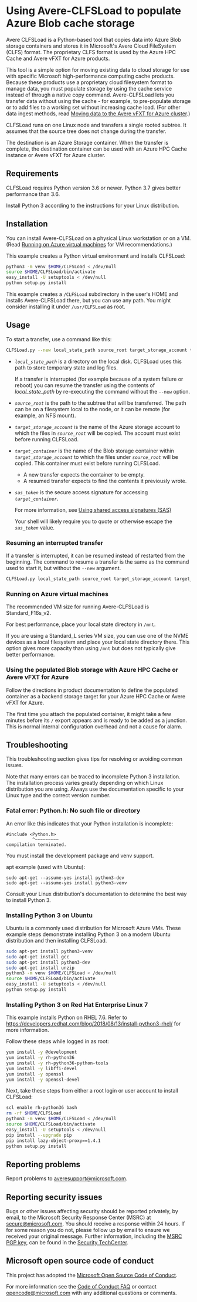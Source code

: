 # Using Avere-CLFSLoad to populate Azure Blob cache storage

Avere CLFSLoad is a Python-based tool that copies data into Azure Blob storage
containers and stores it in Microsoft's Avere Cloud FileSystem (CLFS) format.
The proprietary CLFS format is used by the Azure HPC Cache and Avere vFXT for
Azure products.

This tool is a simple option for moving existing data to cloud storage for use
with specific Microsoft high-performance computing cache products. Because these
products use a proprietary cloud filesystem format to manage data, you must
populate storage by using the cache service instead of through a native copy
command. Avere-CLFSLoad lets you transfer data without using the cache - for
example, to pre-populate storage or to add files to a working set without
increasing cache load. (For other data ingest methods, read [Moving data to the
Avere vFXT for Azure 
cluster](<https://docs.microsoft.com/azure/avere-vfxt/avere-vfxt-data-ingest>).)

CLFSLoad runs on one Linux node and transfers a single rooted subtree. It
assumes that the source tree does not change during the transfer. 

The destination is an Azure Storage container. When the transfer is complete,
the destination container can be used with an Azure HPC Cache instance or Avere
vFXT for Azure cluster.

## Requirements

CLFSLoad requires Python version 3.6 or newer. Python 3.7 gives better
performance than 3.6.

Install Python 3 according to the instructions for your Linux distribution.

## Installation

You can install Avere-CLFSLoad on a physical Linux workstation or on a VM. (Read
[Running on Azure virtual machines](#running-on-azure-virtual-machines) for VM
recommendations.)

This example creates a Python virtual environment and installs CLFSLoad:

```bash
python3 -m venv $HOME/CLFSLoad < /dev/null
source $HOME/CLFSLoad/bin/activate
easy_install -U setuptools < /dev/null
python setup.py install
```

This example creates a ``/CLFSLoad`` subdirectory in the user's HOME and
installs Avere-CLFSLoad there, but you can use any path. You might consider
installing it under ``/usr/CLFSLoad`` as root.

## Usage

To start a transfer, use a command like this:

```bash
CLFSLoad.py --new local_state_path source_root target_storage_account target_container sas_token
```

* *``local_state_path``* is a directory on the local disk. CLFSLoad uses this
  path to store temporary state and log files.

  If a transfer is interrupted (for example because of a system failure or
  reboot) you can resume the transfer using the contents of *local_state_path*
  by re-executing the command without the ``--new`` option.

* *``source_root``* is the path to the subtree that will be transferred. The
  path can be on a filesystem local to the node, or it can be remote (for
  example, an NFS mount).

* *``target_storage_account``* is the name of the Azure storage account to which
  the files in *``source_root``* will be copied. The account must exist before
  running CLFSLoad.

* *``target_container``* is the name of the Blob storage container within
  *``target_storage_account``* to which the files under *``source_root``* will
  be copied. This container must exist before running CLFSLoad.

  * A new transfer expects the container to be empty.
  * A resumed transfer expects to find the contents it previously wrote.

* *``sas_token``* is the secure access signature for accessing
  *``target_container``*.  
 
  For more information, see [Using shared access signatures
  (SAS)](https://docs.microsoft.com/azure/storage/common/storage-dotnet-shared-access-signature-part-1)

  Your shell will likely require you to quote or otherwise escape the
  *``sas_token``* value.

### Resuming an interrupted transfer

If a transfer is interrupted, it can be resumed instead of restarted from the
beginning. The command to resume a transfer is the same as the command used to
start it, but without the ``--new`` argument.

```bash
CLFSLoad.py local_state_path source_root target_storage_account target_container sas_token
```

### Running on Azure virtual machines

The recommended VM size for running Avere-CLFSLoad is Standard_F16s_v2.

For best performance, place your local state directory in ``/mnt``.

If you are using a Standard_L series VM size, you can use one of the NVME
devices as a local filesystem and place your local state directory there. This
option gives more capacity than using ``/mnt`` but does not typically give
better performance. 

### Using the populated Blob storage with Azure HPC Cache or Avere vFXT for Azure

Follow the directions in product documentation to define the populated container
as a backend storage target for your Azure HPC Cache or Avere vFXT for Azure.

The first time you attach the populated container, it might take a few minutes
before its ``/`` export appears and is ready to be added as a junction. This is
normal internal configuration overhead and not a cause for alarm.

## Troubleshooting

This troubleshooting section gives tips for resolving or avoiding common issues.

Note that many errors can be traced to incomplete Python 3 installation. The
installation process varies greatly depending on which Linux distribution you
are using. Always use the documentation specific to your Linux type and the
correct version number.

### Fatal error: Python.h: No such file or directory

An error like this indicates that your Python installation is incomplete:

```fatal error: Python.h: No such file or directory
#include <Python.h>
          ^~~~~~~~~~
compilation terminated.
```

You must install the development package and venv support.

apt example (used with Ubuntu):

```sudo apt-get update
sudo apt-get --assume-yes install python3-dev
sudo apt-get --assume-yes install python3-venv
```

Consult your Linux distribution's documentation to determine the best way to
install Python 3.

### Installing Python 3 on Ubuntu 

Ubuntu is a commonly used distribution for Microsoft Azure VMs. These example
steps demonstrate installing Python 3 on a modern Ubuntu distribution and then installing CLFSLoad.

```bash
sudo apt-get install python3-venv
sudo apt-get install gcc
sudo apt-get install python3-dev
sudo apt-get install unzip
python3 -m venv $HOME/CLFSLoad < /dev/null
source $HOME/CLFSLoad/bin/activate
easy_install -U setuptools < /dev/null
python setup.py install
```

### Installing Python 3 on Red Hat Enterprise Linux 7 

This example installs Python on RHEL 7.6. Refer to
<https://developers.redhat.com/blog/2018/08/13/install-python3-rhel/> for more
information. 

Follow these steps while logged in as root:

```bash
yum install -y @development
yum install -y rh-python36
yum install -y rh-python36-python-tools
yum install -y libffi-devel
yum install -y openssl
yum install -y openssl-devel
```
Next, take these steps from either a root login or user account to install CLFSLoad: 

```bash
scl enable rh-python36 bash
rm -rf $HOME/CLFSLoad
python3 -m venv $HOME/CLFSLoad < /dev/null
source $HOME/CLFSLoad/bin/activate
easy_install -U setuptools < /dev/null
pip install --upgrade pip
pip install lazy-object-proxy==1.4.1
python setup.py install
``` 

## Reporting problems

Report problems to averesupport@microsoft.com.

## Reporting security issues

Bugs or other issues affecting security should be reported privately, by email,
to the Microsoft Security Response Center (MSRC) at
[secure@microsoft.com](mailto:secure@microsoft.com). You should receive a
response within 24 hours. If for some reason you do not, please follow up by
email to ensure we received your original message. Further information,
including the [MSRC PGP
key](https://technet.microsoft.com/en-us/security/dn606155), can be found in the
[Security TechCenter](https://technet.microsoft.com/en-us/security/default).

## Microsoft open source code of conduct

This project has adopted the [Microsoft Open Source Code of
Conduct](https://opensource.microsoft.com/codeofconduct/).

For more information see the [Code of Conduct
FAQ](https://opensource.microsoft.com/codeofconduct/faq/) or contact
[opencode@microsoft.com](mailto:opencode@microsoft.com) with any additional
questions or comments.
